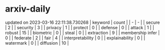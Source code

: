 # arxiv-daily
updated on 2023-03-16 22:11:38.730268
| keyword | count |
| - | - |
| secure | 2 |
| security | 3 |
| privacy | 1 |
| protect | 0 |
| defense | 0 |
| attack | 1 |
| robust | 15 |
| biometric | 0 |
| steal | 0 |
| extraction | 9 |
| membership infer | 0 |
| federate | 2 |
| fair | 4 |
| interpretability | 0 |
| explainability | 0 |
| watermark | 0 |
| diffusion | 10 |
